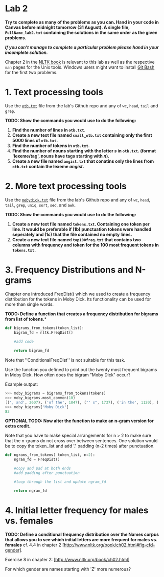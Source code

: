 # Lab 2

**Try to complete as many of the problems as you can. Hand in your code in Canvas before midnight tomorrow (31 August). A single file, `FullName_lab2.txt` containing the solutions in the same order as the given problems.**

**_If you can't manage to complete a particular problem please hand in your incomplete solution._**

Chapter 2 in the [NLTK book](http://www.nltk.org/book/) is relevant to this lab as well as the respective `man` pages for the Unix tools. Windows users might want to install [Git Bash](https://git-scm.com/downloads) for the first two problems.


# 1. Text processing tools

Use the [`otb.txt`](otb.txt) file from the lab's Github repo and any of `wc`, `head`, `tail` and `grep`.

**TODO: Show the commands you would use to do the following:**
1. **Find the number of lines in `otb.txt`.**
2. **Create a new text file named `small_otb.txt` containing only the first 5000 lines of `otb.txt`.**
3. **Find the number of tokens in `otb.txt`.**
4. **Find the number of nouns starting with the letter _s_ in `otb.txt`. (format 'lexeme/tag', nouns have tags starting with _n_).**
5. **Create a new file named `angist.txt` that conatins only the lines from `otb.txt` contain the lexeme _angist_.**

# 2. More text processing tools

Use the [`mobydick.txt`](mobydick.txt) file from the lab's Github repo and any of `wc`, `head`, `tail`, `grep`, `uniq`, `sort`, `sed`, and `awk`.

**TODO: Show the commands you would use to do the following:**
1. **Create a new text file named `tokens.txt`. Containing one token per line. It would be preferable if (1b) punctuation tokens were handled seperately and (1c) that the file contained no empty lines.**
2. **Create a new text file named `top100freq.txt` that contains two columns with frequency and token for the 100 most frequent tokens in `tokens.txt`.**

# 3. Frequency Distributions and N-grams

Chapter one introduced FreqDist() which we used to create a frequency distribution for the tokens in Moby Dick. Its functionality can be used for more than single words.

**TODO: Define a function that creates a frequency distribution for bigrams from list of tokens.***

```python
def bigrams_from_tokens(token_list):
    bigram_fd = nltk.FreqDist()
    
    #add code
    
    return bigram_fd
```

Note that ''ConditionalFreqDist'' is not suitable for this task.

Use the function you defined to print out the twenty most frequent bigrams in Moby Dick. How often does the bigram "Moby Dick" occur?

Example output:
```python
>>> moby_bigrams = bigrams_from_tokens(tokens)
>>> moby_bigrams.most_common(10)
[(', and', 2607), ('of the', 1847), ("' s", 1737), ('in the', 1120), (', the', 908), ('; and', 853), ('to the', 712), ('. But', 596), (', that', 584), ('. "', 557)]
>>> moby_bigrams['Moby Dick']
83
```

**OPTIONAL TODO: Now alter the function to make an n-gram version for extra credit.**

Note that you have to make special arrangements for n > 2 to make sure that the n-grams do not cross over between sentences. One solution would be to copy the token_list and add '.' padding (n-2 times) after punctuation.

```python
def ngrams_from_tokens( token_list, n=2):
    ngram_fd = FreqDist()

    #copy and pad at both ends
    #add padding after punctuation

    #loop through the list and update ngram_fd

    return ngram_fd
```

# 4. Initial letter frequency for males vs. females

**TODO: Define a conditional frequency distribution over the Names corpus that allows you to see which initial letters are more frequent for males vs. females** cf. 4.4 in chapter 2 [http://www.nltk.org/book/ch02.html#fig-cfd-gender].

Exercise 8 in chapter 2: [http://www.nltk.org/book/ch02.html]

For which gender are names starting with 'Z' more numerous?

